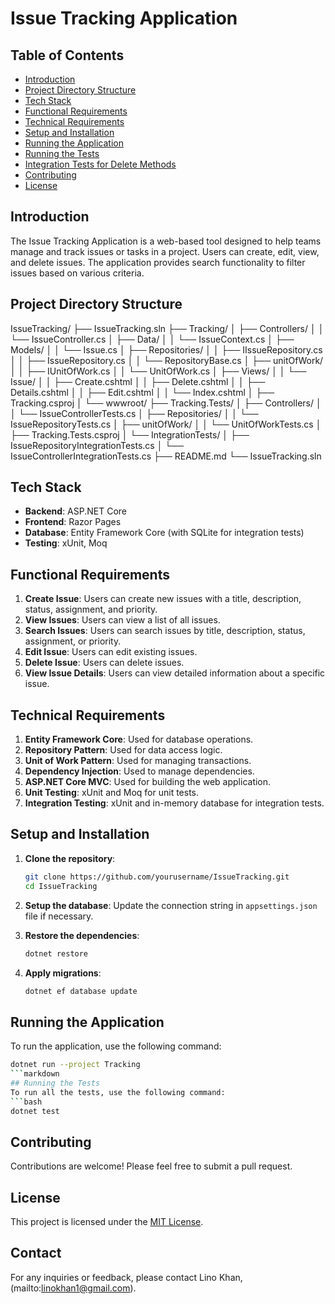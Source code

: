 # Issue Tracking Application

## Table of Contents
- [Introduction](#introduction)
- [Project Directory Structure](#project-directory-structure)
- [Tech Stack](#tech-stack)
- [Functional Requirements](#functional-requirements)
- [Technical Requirements](#technical-requirements)
- [Setup and Installation](#setup-and-installation)
- [Running the Application](#running-the-application)
- [Running the Tests](#running-the-tests)
- [Integration Tests for Delete Methods](#integration-tests-for-delete-methods)
- [Contributing](#contributing)
- [License](#license)

## Introduction
The Issue Tracking Application is a web-based tool designed to help teams manage and track issues or tasks in a project. Users can create, edit, view, and delete issues. The application provides search functionality to filter issues based on various criteria.

## Project Directory Structure

IssueTracking/
├── IssueTracking.sln
├── Tracking/
│   ├── Controllers/
│   │   └── IssueController.cs
│   ├── Data/
│   │   └── IssueContext.cs
│   ├── Models/
│   │   └── Issue.cs
│   ├── Repositories/
│   │   ├── IIssueRepository.cs
│   │   ├── IssueRepository.cs
│   │   └── RepositoryBase.cs
│   ├── unitOfWork/
│   │   ├── IUnitOfWork.cs
│   │   └── UnitOfWork.cs
│   ├── Views/
│   │   └── Issue/
│   │       ├── Create.cshtml
│   │       ├── Delete.cshtml
│   │       ├── Details.cshtml
│   │       ├── Edit.cshtml
│   │       └── Index.cshtml
│   ├── Tracking.csproj
│   └── wwwroot/
├── Tracking.Tests/
│   ├── Controllers/
│   │   └── IssueControllerTests.cs
│   ├── Repositories/
│   │   └── IssueRepositoryTests.cs
│   ├── unitOfWork/
│   │   └── UnitOfWorkTests.cs
│   ├── Tracking.Tests.csproj
│   └── IntegrationTests/
│       ├── IssueRepositoryIntegrationTests.cs
│       └── IssueControllerIntegrationTests.cs
├── README.md
└── IssueTracking.sln


## Tech Stack
- **Backend**: ASP.NET Core
- **Frontend**: Razor Pages
- **Database**: Entity Framework Core (with SQLite for integration tests)
- **Testing**: xUnit, Moq

## Functional Requirements
1. **Create Issue**: Users can create new issues with a title, description, status, assignment, and priority.
2. **View Issues**: Users can view a list of all issues.
3. **Search Issues**: Users can search issues by title, description, status, assignment, or priority.
4. **Edit Issue**: Users can edit existing issues.
5. **Delete Issue**: Users can delete issues.
6. **View Issue Details**: Users can view detailed information about a specific issue.

## Technical Requirements
1. **Entity Framework Core**: Used for database operations.
2. **Repository Pattern**: Used for data access logic.
3. **Unit of Work Pattern**: Used for managing transactions.
4. **Dependency Injection**: Used to manage dependencies.
5. **ASP.NET Core MVC**: Used for building the web application.
6. **Unit Testing**: xUnit and Moq for unit tests.
7. **Integration Testing**: xUnit and in-memory database for integration tests.

## Setup and Installation
1. **Clone the repository**:
    ```bash
    git clone https://github.com/yourusername/IssueTracking.git
    cd IssueTracking
    ```

2. **Setup the database**:
    Update the connection string in `appsettings.json` file if necessary.

3. **Restore the dependencies**:
    ```bash
    dotnet restore
    ```

4. **Apply migrations**:
    ```bash
    dotnet ef database update
    ```

## Running the Application
To run the application, use the following command:
```bash
dotnet run --project Tracking
```markdown
## Running the Tests
To run all the tests, use the following command:
```bash
dotnet test
```
## Contributing

Contributions are welcome! Please feel free to submit a pull request.

## License

This project is licensed under the [MIT License](https://opensource.org/licenses/MIT).

## Contact

For any inquiries or feedback, please contact Lino Khan, (mailto:linokhan1@gmail.com).
